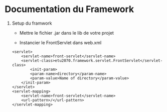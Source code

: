 # Documentation du Framework
1. Setup du framwork

    - Mettre le fichier .jar dans le lib de votre projet

    - Instancier le FrontServlet dans web.xml
    ```
    <servlet>
        <servlet-name>front-servlet</servlet-name>
        <servlet-class>etu2070.framework.servlet.FrontServlet</servlet-class>
            <init-param>
            <param-name>directory</param-name>
            <param-value>Name of directory</param-value>
        </init-param>
    </servlet>
    <servlet-mapping>
        <servlet-name>front-servlet</servlet-name>
        <url-pattern>/</url-pattern>
    </servlet-mapping>
    ```